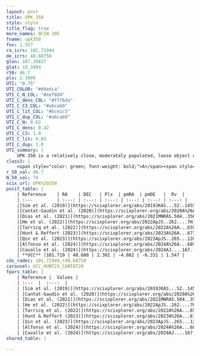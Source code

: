 ```yaml
---
layout: post
title: UPK 350
style: style
title_flag: true
more_names: OCSN 305
fname: upk350
fov: 1.557
ra_icrs: 101.71944
de_icrs: 48.68758
glon: 167.39837
glat: 19.3484
r50: 46.7
plx: 2.3009
UTI: "0.75"
UTI_COLOR: "#d4edca"
UTI_C_N_COL: "#eef8d4"
UTI_C_dens_COL: "#fff6da"
UTI_C_C3_COL: "#a6cab9"
UTI_C_lit_COL: "#bce1c5"
UTI_C_dup_COL: "#a6cab9"
UTI_C_N: 0.62
UTI_C_dens: 0.42
UTI_C_C3: 1.0
UTI_C_lit: 0.85
UTI_C_dup: 1.0
UTI_summary: |
    UPK 350 is a relatively close, moderately populated, loose object of very high C3 quality. It is well-studied in the literature.
class3: |
    <span style="color: green; font-weight: bold;">A</span><span style="color: green; font-weight: bold;">A</span>
r_50_val: 46.7
N_50_val: 74
scix_url: UPK%20350
posit_table: |
    | Reference    | RA    | DEC   | Plx  | pmRA  | pmDE   |  Rv  |
    | :---         | :---: | :---: | :---: | :---: | :---: | :---: |
    |[Sim et al. (2019)](https://scixplorer.org/abs/2019JKAS...52..145S) | 101.817 | 48.812 | -- | -4.88 | -6.39 | -- |
    |[Cantat-Gaudin et al. (2020)](https://scixplorer.org/abs/2020A%26A...640A...1C) | 101.689 | 48.688 | 2.238 | -4.845 | -6.346 | -- |
    |[Dias et al. (2021)](https://scixplorer.org/abs/2021MNRAS.504..356D) | 101.742 | 48.684 | 2.23 | -4.872 | -6.375 | 5.613 |
    |[He et al. (2022)](https://scixplorer.org/abs/2022ApJS..262....7H) | 101.617 | 48.828 | 2.309 | -4.846 | -6.318 | -- |
    |[Tarricq et al. (2022)](https://scixplorer.org/abs/2022A%26A...659A..59T) | 101.646 | 48.722 | 2.308 | -4.894 | -6.307 | -- |
    |[Hunt & Reffert (2023)](https://scixplorer.org/abs/2023A%26A...673A.114H) | 101.747 | 48.332 | 2.318 | -4.851 | -6.343 | 2.09 |
    |[Qin et al. (2023)](https://scixplorer.org/abs/2023ApJS..265...12Q) | 101.64 | 48.59 | 2.29 | -4.83 | -6.33 | 1.57 |
    |[Alfonso et al. (2024)](https://scixplorer.org/abs/2024A%26A...689A..18A) | 101.635 | 48.954 | 2.27 | -4.838 | -6.322 | -- |
    |[Cavallo et al. (2024)](https://scixplorer.org/abs/2024AJ....167...12C) | 101.84 | 48.547 | 2.309 | -- | -- | -- |
    | **UCC** |101.719 | 48.688 | 2.301 | -4.882 | -6.331 | 1.547 | 
cds_radec: 101.71944,+48.68758
carousel: UCC_HUNT23_CANTAT20
fpars_table: |
    | Reference |  Values |
    | :---  |  :---:  |
    | [Sim et al. (2019)](https://scixplorer.org/abs/2019JKAS...52..145S) | `d_pc=444, log(age)=8.0` |
    | [Cantat-Gaudin et al. (2020)](https://scixplorer.org/abs/2020A%26A...640A...1C) | `AVNN=0.19, DMNN=8.33, AgeNN=8.11` |
    | [Dias et al. (2021)](https://scixplorer.org/abs/2021MNRAS.504..356D) | `Av=0.431, Dist=453, logage=8.713, [Fe/H]=-0.121` |
    | [He et al. (2022)](https://scixplorer.org/abs/2022ApJS..262....7H) | `A0=0.45, logAge=8.05` |
    | [Tarricq et al. (2022)](https://scixplorer.org/abs/2022A%26A...659A..59T) | `Dist=457, logAgeNN=8.13` |
    | [Hunt & Reffert (2023)](https://scixplorer.org/abs/2023A%26A...673A.114H) | `AV50=0.1, diffAV50=0.513, MOD50=8.11, logAge50=8.301` |
    | [Qin et al. (2023)](https://scixplorer.org/abs/2023ApJS..265...12Q) | `E(B-V)=0.13, m-M=8.61, logt=8.8` |
    | [Alfonso et al. (2024)](https://scixplorer.org/abs/2024A%26A...689A..18A) | `AV=0.19012, MOD=8.32983, logAge=7.72473, Z=-0.1208` |
    | [Cavallo et al. (2024)](https://scixplorer.org/abs/2024AJ....167...12C) | `AV50=0.51, dMod50=8.36, logAge50=7.86, [Fe/H]50=0.0` |
shared_table: |
    
---
```

